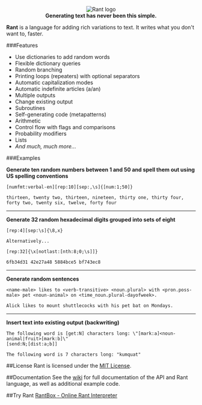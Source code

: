 <p align="center">
<img src="http://i.imgur.com/cDFy2w7.png" alt="Rant logo"></img>
<br/><b>Generating text has never been this simple.</b>
</p>

**Rant** is a language for adding rich variations to text. It writes what you don't want to, faster.

###Features

* Use dictionaries to add random words
* Flexible dictionary queries
* Random branching
* Printing loops (repeaters) with optional separators
* Automatic capitalization modes
* Automatic indefinite articles (a/an)
* Multiple outputs
* Change existing output
* Subroutines
* Self-generating code (metapatterns)
* Arithmetic
* Control flow with flags and comparisons
* Probability modifiers
* Lists
* *And much, much more...*

###Examples

**Generate ten random numbers between 1 and 50 and spell them out using US spelling conventions**
```
[numfmt:verbal-en][rep:10][sep:,\s]{[num:1;50]}
```
```
thirteen, twenty two, thirteen, nineteen, thirty one, thirty four, forty two, twenty six, twelve, forty four
```

---

**Generate 32 random hexadecimal digits grouped into sets of eight**
```
[rep:4][sep:\s]{\8,x}

Alternatively...

[rep:32]{\x[notlast:[nth:8;0;\s]]}
```
```
6fb34d31 42e27a48 5884bce5 bf743ec8
```

---

**Generate random sentences**
```
<name-male> likes to <verb-transitive> <noun.plural> with <pron.poss-male> pet <noun-animal> on <time_noun.plural-dayofweek>.
```
```
Alick likes to mount shuttlecocks with his pet bat on Mondays.
```

---

**Insert text into existing output (backwriting)**
```
The following word is [get:N] characters long: \"[mark:a]<noun-animal|fruit>[mark:b]\"
[send:N;[dist:a;b]]
```
```
The following word is 7 characters long: "kumquat"
```

##License
Rant is licensed under the [MIT License](https://github.com/TheBerkin/Rant/blob/master/LICENSE).

##Documentation
See the [wiki](http://github.com/TheBerkin/Rant/wiki) for full documentation of the API and Rant language, as well as additional example code.

##Try Rant
[RantBox - Online Rant Interpreter](http://berkin.me/rantbox)
